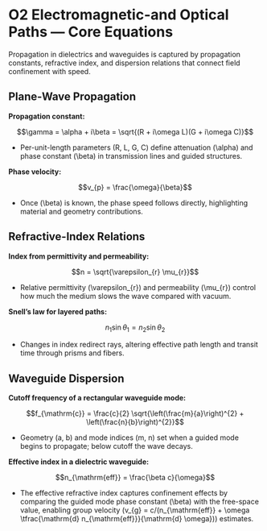 # O2 Electromagnetic-and Optical Paths — Core Equations

Propagation in dielectrics and waveguides is captured by propagation constants, refractive index, and dispersion relations that connect field confinement with speed.

## Plane-Wave Propagation
**Propagation constant:**

$$\gamma = \alpha + i\beta = \sqrt{(R + i\omega L)(G + i\omega C)}$$

- Per-unit-length parameters \(R, L, G, C\) define attenuation \(\alpha\) and phase constant \(\beta\) in transmission lines and guided structures.

**Phase velocity:**

$$v_{p} = \frac{\omega}{\beta}$$

- Once \(\beta\) is known, the phase speed follows directly, highlighting material and geometry contributions.

## Refractive-Index Relations
**Index from permittivity and permeability:**

$$n = \sqrt{\varepsilon_{r} \mu_{r}}$$

- Relative permittivity \(\varepsilon_{r}\) and permeability \(\mu_{r}\) control how much the medium slows the wave compared with vacuum.

**Snell’s law for layered paths:**

$$n_{1} \sin \theta_{1} = n_{2} \sin \theta_{2}$$

- Changes in index redirect rays, altering effective path length and transit time through prisms and fibers.

## Waveguide Dispersion
**Cutoff frequency of a rectangular waveguide mode:**

$$f_{\mathrm{c}} = \frac{c}{2} \sqrt{\left(\frac{m}{a}\right)^{2} + \left(\frac{n}{b}\right)^{2}}$$

- Geometry \(a, b\) and mode indices \(m, n\) set when a guided mode begins to propagate; below cutoff the wave decays.

**Effective index in a dielectric waveguide:**

$$n_{\mathrm{eff}} = \frac{\beta c}{\omega}$$

- The effective refractive index captures confinement effects by comparing the guided mode phase constant \(\beta\) with the free-space value, enabling group velocity \(v_{g} = c/(n_{\mathrm{eff}} + \omega \tfrac{\mathrm{d} n_{\mathrm{eff}}}{\mathrm{d} \omega})\) estimates.
